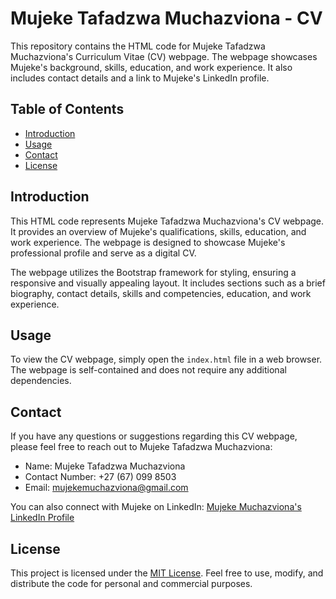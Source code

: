 
# Mujeke Tafadzwa Muchazviona - CV

This repository contains the HTML code for Mujeke Tafadzwa Muchazviona's Curriculum Vitae (CV) webpage. The webpage showcases Mujeke's background, skills, education, and work experience. It also includes contact details and a link to Mujeke's LinkedIn profile.

## Table of Contents

- [Introduction](#introduction)
- [Usage](#usage)
- [Contact](#contact)
- [License](#license)

## Introduction

This HTML code represents Mujeke Tafadzwa Muchazviona's CV webpage. It provides an overview of Mujeke's qualifications, skills, education, and work experience. The webpage is designed to showcase Mujeke's professional profile and serve as a digital CV.

The webpage utilizes the Bootstrap framework for styling, ensuring a responsive and visually appealing layout. It includes sections such as a brief biography, contact details, skills and competencies, education, and work experience.

## Usage

To view the CV webpage, simply open the `index.html` file in a web browser. The webpage is self-contained and does not require any additional dependencies.



## Contact

If you have any questions or suggestions regarding this CV webpage, please feel free to reach out to Mujeke Tafadzwa Muchazviona:

- Name: Mujeke Tafadzwa Muchazviona
- Contact Number: +27 (67) 099 8503
- Email: mujekemuchazviona@gmail.com

You can also connect with Mujeke on LinkedIn: [Mujeke Muchazviona's LinkedIn Profile](https://www.linkedin.com/in/mujeke-muchazviona-aaa34a99)

## License

This project is licensed under the [MIT License](LICENSE). Feel free to use, modify, and distribute the code for personal and commercial purposes.
